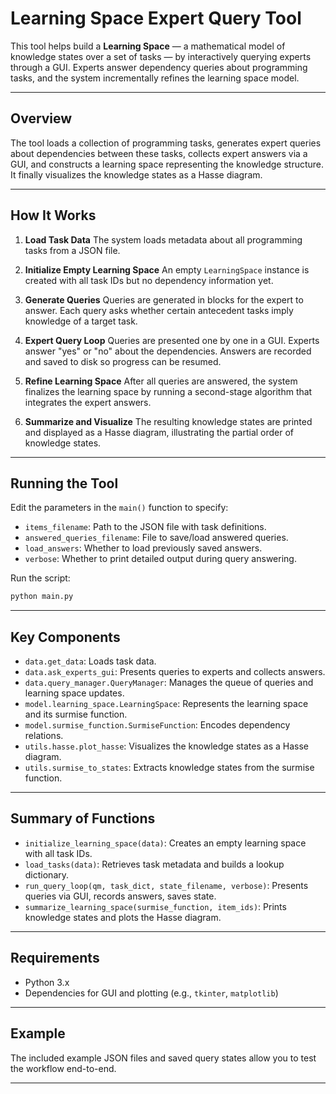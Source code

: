 # Learning Space Expert Query Tool

This tool helps build a **Learning Space** — a mathematical model of knowledge states over a set of tasks — by interactively querying experts through a GUI. Experts answer dependency queries about programming tasks, and the system incrementally refines the learning space model.

---

## Overview

The tool loads a collection of programming tasks, generates expert queries about dependencies between these tasks, collects expert answers via a GUI, and constructs a learning space representing the knowledge structure. It finally visualizes the knowledge states as a Hasse diagram.

---

## How It Works

1. **Load Task Data**
   The system loads metadata about all programming tasks from a JSON file.

2. **Initialize Empty Learning Space**
   An empty `LearningSpace` instance is created with all task IDs but no dependency information yet.

3. **Generate Queries**
   Queries are generated in blocks for the expert to answer. Each query asks whether certain antecedent tasks imply knowledge of a target task.

4. **Expert Query Loop**
   Queries are presented one by one in a GUI. Experts answer "yes" or "no" about the dependencies. Answers are recorded and saved to disk so progress can be resumed.

5. **Refine Learning Space**
   After all queries are answered, the system finalizes the learning space by running a second-stage algorithm that integrates the expert answers.

6. **Summarize and Visualize**
   The resulting knowledge states are printed and displayed as a Hasse diagram, illustrating the partial order of knowledge states.

---

## Running the Tool

Edit the parameters in the `main()` function to specify:

* `items_filename`: Path to the JSON file with task definitions.
* `answered_queries_filename`: File to save/load answered queries.
* `load_answers`: Whether to load previously saved answers.
* `verbose`: Whether to print detailed output during query answering.

Run the script:

```bash
python main.py
```

---

## Key Components

* `data.get_data`: Loads task data.
* `data.ask_experts_gui`: Presents queries to experts and collects answers.
* `data.query_manager.QueryManager`: Manages the queue of queries and learning space updates.
* `model.learning_space.LearningSpace`: Represents the learning space and its surmise function.
* `model.surmise_function.SurmiseFunction`: Encodes dependency relations.
* `utils.hasse.plot_hasse`: Visualizes the knowledge states as a Hasse diagram.
* `utils.surmise_to_states`: Extracts knowledge states from the surmise function.

---

## Summary of Functions

* `initialize_learning_space(data)`: Creates an empty learning space with all task IDs.
* `load_tasks(data)`: Retrieves task metadata and builds a lookup dictionary.
* `run_query_loop(qm, task_dict, state_filename, verbose)`: Presents queries via GUI, records answers, saves state.
* `summarize_learning_space(surmise_function, item_ids)`: Prints knowledge states and plots the Hasse diagram.

---

## Requirements

* Python 3.x
* Dependencies for GUI and plotting (e.g., `tkinter`, `matplotlib`)

---

## Example

The included example JSON files and saved query states allow you to test the workflow end-to-end.

---

